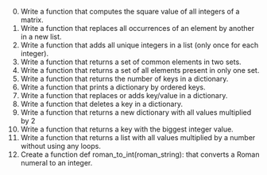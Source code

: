 0.	Write a function that computes the square value of all integers of a matrix.
1.	Write a function that replaces all occurrences of an element by another in a new list.
2.	Write a function that adds all unique integers in a list (only once for each integer).
3.	Write a function that returns a set of common elements in two sets.
4.	Write a function that returns a set of all elements present in only one set.
5.	Write a function that returns the number of keys in a dictionary.
6.	Write a function that prints a dictionary by ordered keys.
7.	Write a function that replaces or adds key/value in a dictionary.
8.	Write a function that deletes a key in a dictionary.
9.	Write a function that returns a new dictionary with all values multiplied by 2
10.	Write a function that returns a key with the biggest integer value.
11.	Write a function that returns a list with all values multiplied by a number without using any loops.
12.	Create a function def roman_to_int(roman_string): that converts a Roman numeral to an integer.
